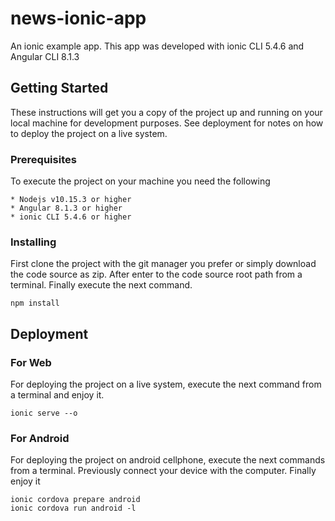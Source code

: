 # news-ionic-app
An ionic example app. This app was developed with ionic CLI 5.4.6 and Angular CLI 8.1.3


## Getting Started

These instructions will get you a copy of the project up and running on your local machine for development purposes. See deployment for notes on how to deploy the project on a live system.

### Prerequisites

To execute the project on your machine you need the following

```
* Nodejs v10.15.3 or higher
* Angular 8.1.3 or higher
* ionic CLI 5.4.6 or higher
```

### Installing

First clone the project with the git manager you prefer or simply download the code source as zip.
After enter to the code source root path from a terminal.
Finally execute the next command.

```
npm install 
```

## Deployment

### For Web
For deploying the project on a live system, execute the next command from a terminal and enjoy it.

```
ionic serve --o 
```

### For Android
For deploying the project on android cellphone, execute the next commands from a terminal. Previously connect your device with the computer.
Finally enjoy it

```
ionic cordova prepare android
ionic cordova run android -l
```
